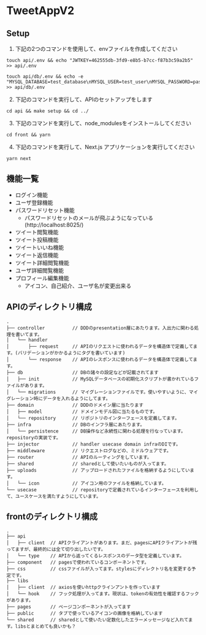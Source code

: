 # TweetAppV2

## Setup
1. 下記の2つのコマンドを使用して、envファイルを作成してください
```
touch api/.env && echo "JWTKEY=462555db-3fd9-e8b5-b7cc-f87b3c59a2b5" >> api/.env
```
```
touch api/db/.env && echo -e "MYSQL_DATABASE=test_database\nMYSQL_USER=test_user\nMYSQL_PASSWORD=password\nMYSQL_ROOT_PASSWORD=root_password" >> api/db/.env
```
2. 下記のコマンドを実行して、APIのセットアップをします
```
cd api && make setup && cd ../
```
3. 下記のコマンドを実行して、node_modulesをインストールしてください
```
cd front && yarn
```
4. 下記のコマンドを実行して、Next.js アプリケーションを実行してください
```
yarn next
```



## 機能一覧
- ログイン機能
- ユーザ登録機能
- パスワードリセット機能
    - パスワードリセットのメールが飛ぶようになっている(http://localhost:8025/)
- ツイート閲覧機能
- ツイート投稿機能
- ツイートいいね機能
- ツイート返信機能
- ツイート詳細閲覧機能
- ユーザ詳細閲覧機能
- プロフィール編集機能
    - アイコン、自己紹介、ユーザ名が変更出来る

## APIのディレクトリ構成
```
.
├── controller          // DDDのpresentation層にあたります。入出力に関わる処理を書いてます。
│   └── handler
│       ├── request     // APIのリクエストに使われるデータを構造体で定義してます。(バリデーションがかかるようにタグを書いています)
│       └── response    // APIのレスポンスに使われるデータを構造体で定義してます。
├── db                  // DBの諸々の設定などが記載されてます
│   ├── init            // MySQLデータベースの初期化スクリプトが書かれているファイルがあります。
│   └── migrations      // マイグレーションファイルです。使いやすいように、マイグレーション時にデータを入れるようにしてます。
├── domain              // DDDのドメイン層に当たります
│   ├── model           // ドメインモデル図に当たるものです。
│   └── repository      // リポジトリのインターフェースを定義してます。
├── infra               // DBのインフラ層にあたります。
│   └── persistence     // DB操作など永続性に関わる処理を行なっています。repositoryの実装です。
├── injector            // handler usecase domain infraのDIです。
├── middleware          // リクエストログなどの、ミドルウェアです。
├── router              // APIのルーティングをしています。
├── shared              // sharedとして使いたいものが入ってます。
├── uploads             // アップロードされたファイルを格納するようにしています。
│   └── icon            // アイコン用のファイルを格納しています。
└── usecase             // repositoryで定義されているインターフェースを利用して、ユースケースを満たすようにしています。
```

## frontのディレクトリ構成
```
.
├── api
│   ├── client  // APIクライアントがあります。まだ、pagesにAPIクライアントが残ってますが、最終的には全て切り出したいです。
│   └── type    // APIから返ってくるレスポンスのデータ型を定義しています。
├── component   // pagesで使われているコンポーネントです。
├── css         // cssファイルが入ってます。stylesにディレクトリ名を変更する予定です。
├── libs
│   ├── client  // axiosを使いhttpクラインアントを作っています
│   └── hook    // フック処理が入ってます。現状は、tokenの有効性を確認するフックがあります。
├── pages       // ページコンポーネントが入ってます
├── public      // タブで使っているアイコンの画像を格納しています
└── shared      // sharedとして使いたい定数化したエラーメッセージなど入れてます。libsとまとめても良いかも？
```
